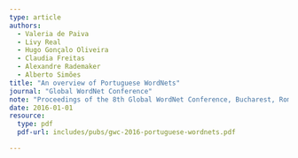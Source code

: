 ```yaml
---
type: article
authors:
  - Valeria de Paiva
  - Livy Real
  - Hugo Gonçalo Oliveira
  - Claudia Freitas
  - Alexandre Rademaker
  - Alberto Simões
title: "An overview of Portuguese WordNets"
journal: "Global WordNet Conference"
note: "Proceedings of the 8th Global WordNet Conference, Bucharest, Romania, 27-30 January 2016"
date: 2016-01-01
resource:
  type: pdf
  pdf-url: includes/pubs/gwc-2016-portuguese-wordnets.pdf

---
```

